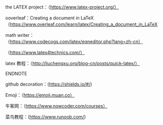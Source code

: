 the LATEX project：（https://www.latex-project.org/）

ooverleaf：Creating a document in LaTeX
（https://www.overleaf.com/learn/latex/Creating_a_document_in_LaTeX 

math writer：（https://www.codecogs.com/latex/eqneditor.php?lang=zh-cn）


（https://www.latex4technics.com/）

latex 教程：（http://liuchengxu.org/blog-cn/posts/quick-latex/）


ENDNOTE

github decoration：(https://shields.io/#/)

Emoji：（https://emoji.muan.co）

牛客网：（https://www.nowcoder.com/courses）

菜鸟教程：(https://www.runoob.com/)
